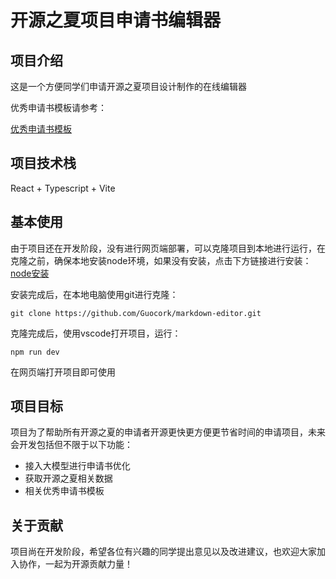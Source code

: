 # 开源之夏项目申请书编辑器
## 项目介绍
这是一个方便同学们申请开源之夏项目设计制作的在线编辑器

优秀申请书模板请参考：

[优秀申请书模板](https://github.com/starfish233e/ospp-templates)
## 项目技术栈
React + Typescript + Vite
## 基本使用
由于项目还在开发阶段，没有进行网页端部署，可以克隆项目到本地进行运行，在克隆之前，确保本地安装node环境，如果没有安装，点击下方链接进行安装：
[node安装](https://nodejs.org/en)

安装完成后，在本地电脑使用git进行克隆：

`git clone https://github.com/Guocork/markdown-editor.git`

克隆完成后，使用vscode打开项目，运行：

`npm run dev`

在网页端打开项目即可使用

## 项目目标
项目为了帮助所有开源之夏的申请者开源更快更方便更节省时间的申请项目，未来会开发包括但不限于以下功能：
* 接入大模型进行申请书优化
* 获取开源之夏相关数据
* 相关优秀申请书模板



## 关于贡献
项目尚在开发阶段，希望各位有兴趣的同学提出意见以及改进建议，也欢迎大家加入协作，一起为开源贡献力量！

